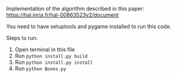 Implementation of the algorithm described in this paper:
https://hal.inria.fr/hal-00863523v2/document

You need to have setuptools and pygame installed to run this code.

Steps to run:
1. Open terminal in this file
2. Run `python install.py build`
3. Run `python install.py install`
4. Run `python Bones.py`